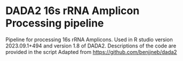 # DADA2 16s rRNA Amplicon Processing pipeline
 Pipeline for processing 16s rRNA Amplicons. 
 Used in R studio version 2023.09.1+494 and version 1.8 of DADA2. 
 Descriptions of the code are provided in the script 
 Adapted from https://github.com/benjjneb/dada2
